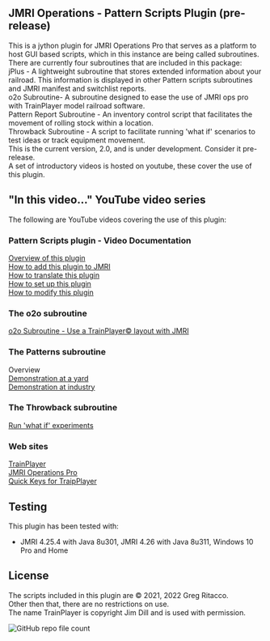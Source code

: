 ## JMRI Operations - Pattern Scripts Plugin (pre-release)
This is a jython plugin for JMRI Operations Pro that serves as a platform to host GUI based scripts, which in this instance are being called subroutines.
There are currently four subroutines that are included in this package:  
jPlus - A lightweight subroutine that stores extended information about your railroad. This information is displayed in other Pattern scripts subroutines and JMRI manifest and switchlist reports.  
o2o Subroutine- A subroutine designed to ease the use of JMRI ops pro with TrainPlayer model railroad software.  
Pattern Report Subroutine - An inventory control script that facilitates the movement of rolling stock within a location.  
Throwback Subroutine - A script to facilitate running 'what if' scenarios to test ideas or track equipment movement.  
This is the current version, 2.0, and is under development. Consider it pre-release.  
A set of introductory videos is hosted on youtube, these cover the use of this plugin.  

## "In this video..." YouTube video series
The following are YouTube videos covering the use of this plugin:  

### Pattern Scripts plugin - Video Documentation
[Overview of this plugin](https://youtu.be/vFeCn1d2YfI)  
[How to add this plugin to JMRI](https://youtu.be/Sl9yBQaRpeY)  
[How to translate this plugin](https://youtu.be/6G7xkRJTczo)  
[How to set up this plugin](https://youtu.be/GjPtXk3oKmc)  
[How to modify this plugin](https://youtu.be/DK6O9AQmqXo)  

### The o2o subroutine  
[o2o Subroutine - Use a TrainPlayer© layout with JMRI](https://youtu.be/rlUfoSesnQo)  
### The Patterns subroutine
Overview  
[Demonstration at a yard](https://youtu.be/IdXvxyo-E3Y)  
[Demonstration at industry](https://youtu.be/2Tv6sUMDD_Y)  
### The Throwback subroutine  
[Run 'what if' experiments](https://youtu.be/5YleSgJGN9k)  

### Web sites
[TrainPlayer](http://trainplayer.com/)  
[JMRI Operations Pro](https://www.jmri.org/help/en/package/jmri/jmrit/operations/Operations.shtml)  
[Quick Keys for TraipPlayer](https://github.com/GregRitacco/QuickKeys-for-TrainPlayer)  

## Testing
This plugin has been tested with:
* JMRI 4.25.4 with Java 8u301, JMRI 4.26 with Java 8u311, Windows 10 Pro and Home  

## License
The scripts included in this plugin are © 2021, 2022 Greg Ritacco.  
Other then that, there are no restrictions on use.  
The name TrainPlayer is copyright Jim Dill and is used with permission.  


![GitHub repo file count](https://img.shields.io/github/directory-file-count/GregRitacco/JMRI-Operations---Pattern-Scripts?style=flat-square)
